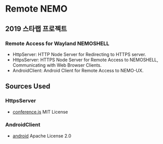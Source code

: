 # Remote NEMO

## 2019 스타랩 프로젝트
### Remote Access for Wayland NEMOSHELL

- HttpServer: HTTP Node Server for Redirecting to HTTPS server.
- HttpsServer: HTTPS Node Server for Remote Access to NEMOSHELL, Communicating with Web Browser Clients.
- AndroidClient: Android Client for Remote Access to NEMO-UX.

## Sources Used
### HttpsServer
* [conference.js](https://github.com/muaz-khan/WebRTC-Experiment/tree/master/Pluginfree-Screen-Sharing) MIT License
### AndroidClient
* [android](https://www.android.com/) Apache License 2.0


